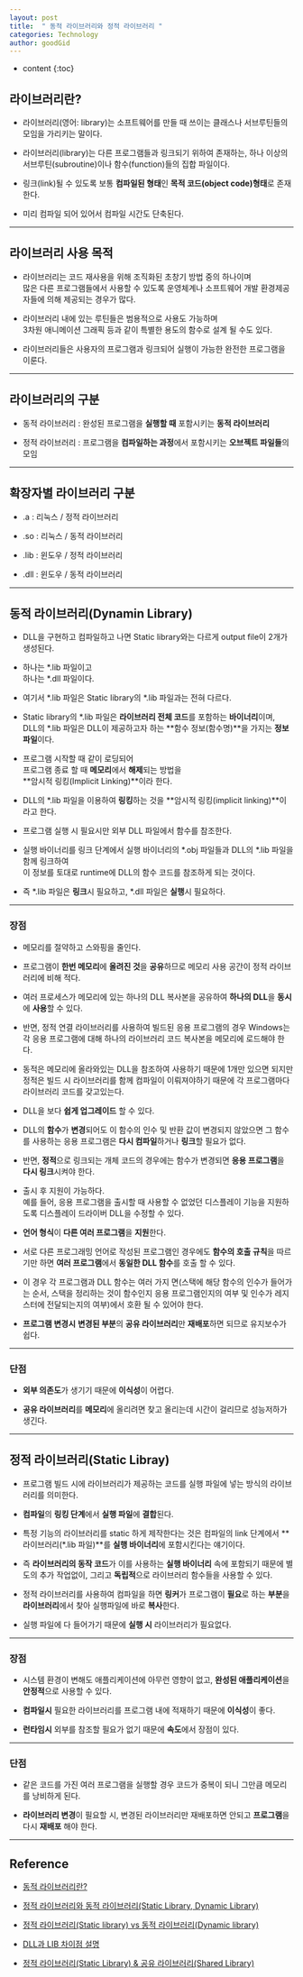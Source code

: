 ```yaml
---
layout: post
title:  " 동적 라이브러리와 정적 라이브러리 "
categories: Technology
author: goodGid
---
```

* content
{:toc}

## 라이브러리란?

* 라이브러리(영어: library)는 소프트웨어를 만들 때 쓰이는 클래스나 서브루틴들의 모임을 가리키는 말이다.

* 라이브러리(library)는 다른 프로그램들과 링크되기 위하여 존재하는, 하나 이상의 서브루틴(subroutine)이나 함수(function)들의 집합 파일이다.

* 링크(link)될 수 있도록 보통 **컴파일된 형태**인 **목적 코드(object code)형태**로 존재한다.

* 미리 컴파일 되어 있어서 컴파일 시간도 단축된다.










---

## 라이브러리 사용 목적

* 라이브러리는 코드 재사용을 위해 조직화된 초창기 방법 중의 하나이며 <br> 많은 다른 프로그램들에서 사용할 수 있도록 운영체계나 소프트웨어 개발 환경제공자들에 의해 제공되는 경우가 많다. 

* 라이브러리 내에 있는 루틴들은 범용적으로 사용도 가능하며 <br> 3차원 애니메이션 그래픽 등과 같이 특별한 용도의 함수로 설계 될 수도 있다. 

* 라이브러리들은 사용자의 프로그램과 링크되어 실행이 가능한 완전한 프로그램을 이룬다.

---

## 라이브러리의 구분

* 동적 라이브러리 : 완성된 프로그램을 **실행할 때** 포함시키는 **동적 라이브러리**

* 정적 라이브러리 : 프로그램을 **컴파일하는 과정**에서 포함시키는 **오브젝트 파일들**의 모임

---

## 확장자별 라이브러리 구분 

* .a   : 리눅스  / 정적 라이브러리

* .so  : 리눅스  / 동적 라이브러리

* .lib  : 윈도우  / 정적 라이브러리

* .dll  : 윈도우  / 동적 라이브러리

---


## 동적 라이브러리(Dynamin Library)

* DLL을 구현하고 컴파일하고 나면 Static library와는 다르게 output file이 2개가 생성된다.

* 하나는 *.lib 파일이고 <br> 하나는 *.dll 파일이다.

* 여기서 *.lib 파일은 Static library의 *.lib 파일과는 전혀 다르다.

* Static library의 *.lib 파일은 **라이브러리 전체 코드**를 포함하는 **바이너리**이며, <br> DLL의 *.lib 파일은 DLL이 제공하고자 하는 **함수 정보(함수명)**을 가지는 **정보 파일**이다.

* 프로그램 시작할 때 같이 로딩되어  <br> 프로그램 종료 할 때 **메모리**에서 **해제**되는 방법을 <br> **암시적 링킹(Implicit Linking)**이라 한다.

* DLL의 *.lib 파일을 이용하여 **링킹**하는 것을 **암시적 링킹(implicit linking)**이라고 한다.

* 프로그램 실행 시 필요시만 외부 DLL 파일에서 함수를 참조한다.

* 실행 바이너리를 링크 단계에서 실행 바이너리의 *.obj 파일들과 DLL의 *.lib 파일을 함께 링크하여 <br> 이 정보를 토대로 runtime에 DLL의 함수 코드를 참조하게 되는 것이다.

* 즉 *.lib 파일은 **링크**시 필요하고, *.dll 파일은 **실행**시 필요하다.



---

### 장점

* 메모리를 절약하고 스와핑을 줄인다.

* 프로그램이 **한번 메모리**에 **올려진 것**을 **공유**하므로 메모리 사용 공간이 정적 라이브러리에 비해 적다.

* 여러 프로세스가 메모리에 있는 하나의 DLL 복사본을 공유하여 **하나의 DLL**을 **동시**에 **사용**할 수 있다. 

* 반면, 정적 연결 라이브러리를 사용하여 빌드된 응용 프로그램의 경우 Windows는 각 응용 프로그램에 대해 하나의 라이브러리 코드 복사본을 메모리에 로드해야 한다.

* 동적은 메모리에 올라와있는 DLL을 참조하여 사용하기 때문에 1개만 있으면 되지만 <br> 정적은 빌드 시 라이브러리를 함께 컴파일이 이뤄져야하기 때문에 각 프로그램마다 라이브러리 코드를 갖고있는다.

* DLL을 보다 **쉽게 업그레이드** 할 수 있다. 

* DLL의 **함수**가 **변경**되어도 이 함수의 인수 및 반환 값이 변경되지 않았으면 그 함수를 사용하는 응용 프로그램은 **다시 컴파일**하거나 **링크**할 필요가 없다. 

* 반면, **정적**으로 링크되는 개체 코드의 경우에는 함수가 변경되면 **응용 프로그램**을 **다시 링크**시켜야 한다.

* 출시 후 지원이 가능하다. <br> 예를 들어, 응용 프로그램을 출시할 때 사용할 수 없었던 디스플레이 기능을 지원하도록 디스플레이 드라이버 DLL을 수정할 수 있다.

* **언어 형식**이 **다른 여러 프로그램**을 **지원**한다. 

* 서로 다른 프로그래밍 언어로 작성된 프로그램인 경우에도 **함수의 호출 규칙**을 따르기만 하면 **여러 프로그램**에서 **동일한 DLL 함수**를 호출 할 수 있다. 

* 이 경우 각 프로그램과 DLL 함수는 여러 가지 면(스택에 해당 함수의 인수가 들어가는 순서, 스택을 정리하는 것이 함수인지 응용 프로그램인지의 여부 및 인수가 레지스터에 전달되는지의 여부)에서 호환 될 수 있어야 한다.

* **프로그램 변경시** **변경된 부분**의 **공유 라이브러리**만 **재배포**하면 되므로 유지보수가 쉽다. 

---

### 단점

* **외부 의존도**가 생기기 때문에 **이식성**이 어렵다.

* **공유 라이브러리**를 **메모리**에 올리려면 찾고 올리는데 시간이 걸리므로 성능저하가 생긴다.

---

## 정적 라이브러리(Static Libray)

* 프로그램 빌드 시에 라이브러리가 제공하는 코드를 실행 파일에 넣는 방식의 라이브러리를 의미한다.

* **컴파일**의 **링킹 단계**에서 **실행 파일**에 **결합**된다.

* 특정 기능의 라이브러리를 static 하게 제작한다는 것은 컴파일의 link 단계에서 **라이브러리(*.lib 파일)**를 **실행 바이너리**에 포함시킨다는 얘기이다.

* 즉 **라이브러리의 동작 코드**가 이를 사용하는 **실행 바이너리** 속에 포함되기 때문에 별도의 추가 작업없이, 그리고 **독립적**으로 라이브러리 함수들을 사용할 수 있다.

* 정적 라이브러리를 사용하여 컴파일을 하면 **링커**가 프로그램이 **필요**로 하는 **부분**을 **라이브러리**에서 찾아 실행파일에 바로 **복사**한다. 

* 실행 파일에 다 들어가기 때문에 **실행 시** 라이브러리가 필요없다. 


---

### 장점

* 시스템 환경이 변해도 애플리케이션에 아무런 영향이 없고, **완성된 애플리케이션**을 **안정적**으로 사용할 수 있다.

* **컴파일시** 필요한 라이브러리를 프로그램 내에 적재하기 때문에 **이식성**이 좋다.

* **런타임시** 외부를 참조할 필요가 없기 때문에 **속도**에서 장점이 있다.

---

### 단점

* 같은 코드를 가진 여러 프로그램을 실행할 경우 코드가 중복이 되니 그만큼 메모리를 낭비하게 된다.

* **라이브러리 변경**이 필요할 시, 변경된 라이브러리만 재배포하면 안되고 **프로그램**을 다시 **재배포** 해야 한다.         




---

## Reference

* [동적 라이브러리란?](http://cillic.tistory.com/5)


* [정적 라이브러리와 동적 라이브러리(Static Library, Dynamic Library)](https://m.blog.naver.com/PostView.nhn?blogId=kr_dukie27&logNo=10175747579&proxyReferer=https%3A%2F%2Fwww.google.co.kr%2F)

* [정적 라이브러리(Static library) vs 동적 라이브러리(Dynamic library)](http://luyin.tistory.com/201)

* [DLL과 LIB 차이점 설명](http://it4all.tistory.com/16)

* [정적 라이브러리(Static Library) & 공유 라이브러리(Shared Library)](http://sens.tistory.com/33)